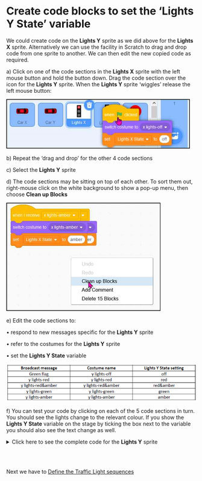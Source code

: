 # Create code blocks to set the ‘Lights Y State’ variable

We could create code on the **Lights Y** sprite as we did above for the **Lights X** sprite.   Alternatively we can use the facility in Scratch to drag and drop code from one sprite to another.   We can then edit the new copied code as required.

a) Click on one of the code sections in the **Lights X** sprite with the left mouse button and hold the button down.  Drag the code section over the icon for the **Lights Y** sprite.  When the **Lights Y** sprite ‘wiggles’ release the left mouse button:

![drag and drop code](LightsY01.png "LightsY01")

b) Repeat the ‘drag and drop’ for the other 4 code sections

c) Select the **Lights Y** sprite

d) The code sections may be sitting on top of each other.  To sort them out, right-mouse click on the white background to show a pop-up menu, then choose **Clean up Blocks**

![clean up code](LightsY02.png "LightsY02")

e) Edit the code sections to:

• respond to new messages specific for the **Lights Y** sprite

• refer to the costumes for the **Lights Y** sprite

• set the **Lights Y State** variable

![message table](LightsY03.png "LightsY03")

f) You can test your code by clicking on each of the 5 code sections in turn.  You should see the lights change to the relevant colour.   If you show the **Lights Y State** variable on the stage by ticking the box next to the variable you should also see the text change as well.

<details><summary>Click here to see the complete code for the <b>Lights Y</b> sprite</summary>

![Lights Y code](LightsY04.png "LightsY04")

</details>

<br></br>

Next we have to [Define the Traffic Light sequences](../04-Sequences/README.md)
